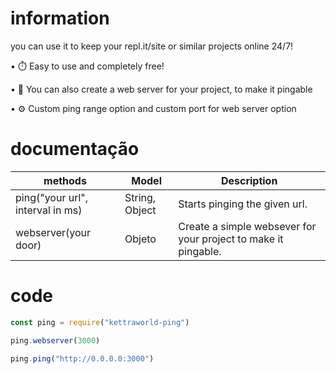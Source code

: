 # information

you can use it to keep your repl.it/site or similar projects online 24/7!

•  ⏱️  Easy to use and completely free!

•  🚀  You can also create a web server for your project, to make it pingable

•  ⚙️  Custom ping range option and custom port for web server option

# documentação

| methods                              | Model | Description |
| ------------------------------------ | ------ | ----------|
| ping("your url", interval in ms)| String, Object | Starts pinging the given url. |
| webserver(your door) | Objeto | Create a simple websever for your project to make it pingable. | 

# code 

```js
const ping = require("kettraworld-ping") 

ping.webserver(3000) 

ping.ping("http://0.0.0.0:3000") 

```